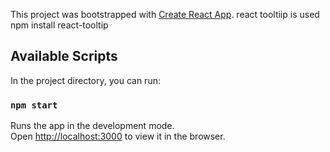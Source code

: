 This project was bootstrapped with [Create React App](https://github.com/facebook/create-react-app).
react tooltiip is used
npm install react-tooltip

## Available Scripts

In the project directory, you can run:

### `npm start`

Runs the app in the development mode.<br />
Open [http://localhost:3000](http://localhost:3000) to view it in the browser.


